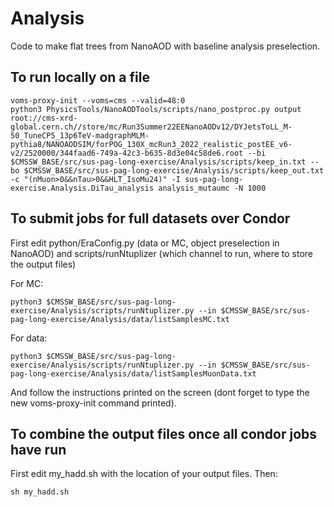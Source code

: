 # Analysis

Code to make flat trees from NanoAOD with baseline analysis preselection.

## To run locally on a file
```
voms-proxy-init --voms=cms --valid=48:0
python3 PhysicsTools/NanoAODTools/scripts/nano_postproc.py output root://cms-xrd-global.cern.ch//store/mc/Run3Summer22EENanoAODv12/DYJetsToLL_M-50_TuneCP5_13p6TeV-madgraphMLM-pythia8/NANOAODSIM/forPOG_130X_mcRun3_2022_realistic_postEE_v6-v2/2520000/344faad6-749a-42c3-b635-8d3e04c58de6.root --bi $CMSSW_BASE/src/sus-pag-long-exercise/Analysis/scripts/keep_in.txt --bo $CMSSW_BASE/src/sus-pag-long-exercise/Analysis/scripts/keep_out.txt -c "(nMuon>0&&nTau>0&&HLT_IsoMu24)" -I sus-pag-long-exercise.Analysis.DiTau_analysis analysis_mutaumc -N 1000
```

## To submit jobs for full datasets over Condor

First edit python/EraConfig.py (data or MC, object preselection in NanoAOD) and scripts/runNtuplizer (which channel to run, where to store the output files)

For MC:

```
python3 $CMSSW_BASE/src/sus-pag-long-exercise/Analysis/scripts/runNtuplizer.py --in $CMSSW_BASE/src/sus-pag-long-exercise/Analysis/data/listSamplesMC.txt
```

For data: 

```
python3 $CMSSW_BASE/src/sus-pag-long-exercise/Analysis/scripts/runNtuplizer.py --in $CMSSW_BASE/src/sus-pag-long-exercise/Analysis/data/listSamplesMuonData.txt
```

And follow the instructions printed on the screen (dont forget to type the new voms-proxy-init command printed). 

## To combine the output files once all condor jobs have run

First edit my\_hadd.sh with the location of your output files. Then:
```
sh my_hadd.sh
```

